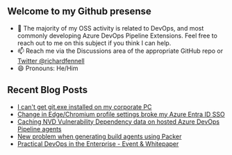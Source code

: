 ## Welcome to my Github presense

- 💬 The majority of my OSS activity is related to DevOps, and most commonly developing Azure DevOps Pipeline Extensions. Feel free to reach out to me on this subject if you think I can help.
- 📫 Reach me via the Discussions area of the appropriate GitHub repo or [Twitter @richardfennell](https://twitter.com/richardfennell)
- 😄 Pronouns: He/Him

## Recent Blog Posts
<!-- BLOG-POST-LIST:START -->
- [I can&#39;t get git.exe installed on my corporate PC](https://blogs.blackmarble.co.uk/rfennell/i-cant-get-git.exe-installed-on-my-pc/)
- [Change in Edge/Chromium profile settings broke my Azure Entra ID SSO](https://blogs.blackmarble.co.uk/rfennell/change-in-browser-profile-settings-broke-my-sso/)
- [Caching NVD Vulnerability Dependency data on hosted Azure DevOps Pipeline agents](https://blogs.blackmarble.co.uk/rfennell/caching-nvd-dependancies/)
- [New problem when generating build agents using Packer](https://blogs.blackmarble.co.uk/rfennell/new-problem-when-generating-build-agents-using-packer/)
- [Practical DevOps in the Enterprise - Event &amp; Whitepaper](https://blogs.blackmarble.co.uk/rfennell/practical-devops-in-the-enterprise/)
<!-- BLOG-POST-LIST:END -->


<!--
**rfennell/rfennell** is a ✨ _special_ ✨ repository because its `README.md` (this file) appears on your GitHub profile.

Here are some ideas to get you started:

- 🔭 I’m currently working on ...
- 🌱 I’m currently learning ...
- 👯 I’m looking to collaborate on ...
- 🤔 I’m looking for help with ...
- 💬 Ask me about ...
- 📫 How to reach me: ...
- 😄 Pronouns: ...
- ⚡ Fun fact: ...
-->

